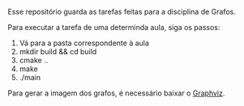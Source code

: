 Esse repositório guarda as tarefas feitas para a disciplina de Grafos.

Para executar a tarefa de uma determinda aula, siga os passos:
1. Vá para a pasta correspondente à aula
2. mkdir build && cd build
3. cmake ..
4. make
5. ./main

Para gerar a imagem dos grafos, é necessário baixar o [Graphviz](https://graphviz.org/download/).